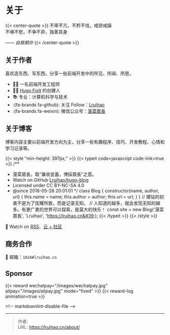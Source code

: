 # 关于


{{&lt; center-quote &gt;}}
不卑不亢，不矜不伐，戒骄戒躁\
不嗔不怒，不争不弃，独善其身

_—— 自我期许_
{{&lt; /center-quote &gt;}}

## 关于作者

喜欢造东西、写东西，分享一些前端开发中的所见、所闻、所思。

- 👨‍💻 一名前端开发工程师
- 👨‍💼 [Hugo FixIt](https://github.com/hugo-fixit) 的创建人
- 📚 专业：计算机科学与技术
- :(fa-brands fa-github): 关注 Follow：[Lruihao](https://github.com/Lruihao)
- :(fa-brands fa-weixin): 微信公众号：[菠菜眾長](https://lruihao.cn/images/qr-wx-mp.webp)

## 关于博客

博客内容主要以前端开发方向为主，分享一些有趣程序、技巧、开发教程、心情和学习记录等。

{{&lt; style &#34;min-height: 397px;&#34; &gt;}}
{{&lt; typeit code=javascript code-link=true &gt;}}
/**
 * 菠菜眾長，取“兼收並蓄，博採眾長”之意。
 * Watch on GitHub [Lruihao/hugo-blog](https://github.com/Lruihao/hugo-blog) 
 * Licensed under CC BY-NC-SA 4.0
 * @since 2018-05-28 20:01:01
 */
class Blog {
  constructor(name, author, url) {
    this.name = name;
    this.author = author;
    this.url = url;
  }
}
// 建站的初衷不是为了炫耀所致，而是记录无知。
// 人知道的越多，就会发现无知的越多。有更广袤的世界可以探索，是莫大的快乐！
const site = new Blog(&#39;菠菜眾長&#39;, &#39;Lruihao&#39;, &#39;https://lruihao.cn&#39;);
{{&lt; /typeit &gt;}}
{{&lt; /style &gt;}}

🔗 Watch on [RSS](http://lruihao.cn/index.xml)、[云 &#43; 社区](https://cloud.tencent.com/developer/column/94521)

## 商务合作

📮 邮箱：`1024#lruihao.cn`

## Sponsor

{{&lt; reward wechatpay=&#34;/images/wechatpay.jpg&#34; alipay=&#34;/images/alipay.jpg&#34; mode=&#34;fixed&#34; &gt;}}
{{&lt; reward-log animation=true &gt;}}

&lt;!-- markdownlint-disable-file --&gt;


---

> 作者:   
> URL: https://lruihao.cn/about/  

